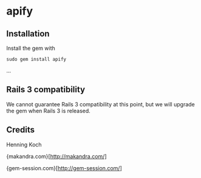 apify
=====

Installation
------------

Install the gem with

    sudo gem install apify

...

Rails 3 compatibility
---------------------

We cannot guarantee Rails 3 compatibility at this point, but we will upgrade the gem when Rails 3 is released.

Credits
-------

Henning Koch

{makandra.com}[http://makandra.com/]

{gem-session.com}[http://gem-session.com/]
